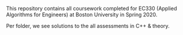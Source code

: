 This repository contains all coursework completed for EC330 (Applied Algorithms for Engineers) at Boston University in Spring 2020.

Per folder, we see solutions to the all assessments in C++ & theory.
